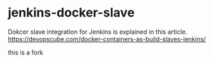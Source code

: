 # jenkins-docker-slave

Dokcer slave integration for Jenkins is explained in this article. https://devopscube.com/docker-containers-as-build-slaves-jenkins/

this is a fork
